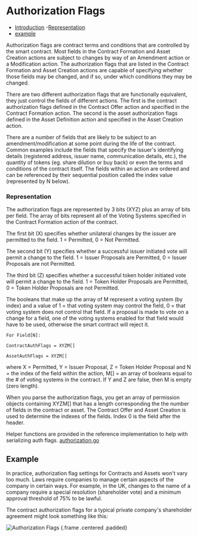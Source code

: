 # Authorization Flags

- [Introduction](#introduction)
	-[Representation](#representation)
- [example](#example)

<a name="introduction"></a>
Authorization flags are contract terms and conditions that are controlled by the smart contract. Most fields in the Contract Formation and Asset Creation actions are subject to changes by way of an Amendment action or a Modification action. The authorization flags that are listed in the Contract Formation and Asset Creation actions are capable of specifying whether those fields may be changed, and if so, under which conditions they may be changed.

There are two different authorization flags that are functionally equivalent, they just control the fields of different actions. The first is the contract authorization flags defined in the Contract Offer action and specified in the Contract Formation action. The second is the asset authorization flags defined in the Asset Definition action and specified in the Asset Creation action.

There are a number of fields that are likely to be subject to an amendment/modification at some point during the life of the contract. Common examples include the fields that specify the issuer's identifying details (registered address, issuer name, communication details, etc.), the quantity of tokens (eg. share dilution or buy back) or even the terms and conditions of the contract itself. The fields within an action are ordered and can be referenced by their sequential position called the index value (represented by N below).

<a name="representation"></a>
### Representation

The authorization flags are represented by 3 bits (XYZ) plus an array of bits per field. The array of bits represent all of the Voting Systems specified in the Contract Formation action of the contract.

The first bit (X) specifies whether unilateral changes by the issuer are permitted to the field. 1 = Permitted, 0 = Not Permitted.

The second bit (Y) specifies whether a successful issuer initiated vote will permit a change to the field. 1 = Issuer Proposals are Permitted, 0 = Issuer Proposals are not Permitted.

The third bit (Z) specifies whether a successful token holder initiated vote will permit a change to the field. 1 = Token Holder Proposals are Permitted, 0 = Token Holder Proposals are not Permitted.

The booleans that make up the array of M represent a voting system (by index) and a value of 1 = that voting system may control the field, 0 = that voting system does not control that field. If a proposal is made to vote on a change for a field, one of the voting systems enabled for that field would have to be used, otherwise the smart contract will reject it.

    For Field[N]:

    ContractAuthFlags = XYZM[]

    AssetAuthFlags = XYZM[]

where X = Permitted, Y = Issuer Proposal, Z = Token Holder Proposal and N = the index of the field within the action, M[] = an array of booleans equal to the # of voting systems in the contract. If Y and Z are false, then M is empty (zero length).

When you parse the authorization flags, you get an array of permission objects containing XYZM[] that has a length corresponding the the number of fields in the contract or asset. The Contract Offer and Asset Creation is used to determine the indexes of the fields. Index 0 is the field after the header.

Helper functions are provided in the reference implementation to help with serializing auth flags.
[authorization.go](https://github.com/tokenized/specification/blob/master/dist/golang/protocol/authorization.go)

<a name="example"></a>
## Example

In practice, authorization flag settings for Contracts and Assets won't vary too much. Laws require companies to manage certain aspects of the company in certain ways. For example, in the UK, changes to the name of a company require a special resolution (shareholder vote) and a minimum approval threshold of 75% to be lawful.

The contract authorization flags for a typical private company's shareholder agreement might look something like this:

![Authorization Flags](https://raw.githubusercontent.com/tokenized/docs/master/images/authorization-flags.svg?sanitize=true "Authorization Flags") {.frame .centered .padded}
